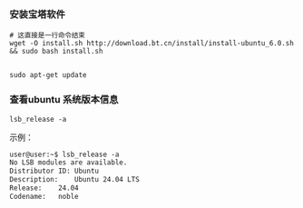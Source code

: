 







### 安装宝塔软件

```shell
# 这直接是一行命令结束 
wget -O install.sh http://download.bt.cn/install/install-ubuntu_6.0.sh && sudo bash install.sh

```





```shell

sudo apt-get update
```



### 查看ubuntu 系统版本信息

```shell
lsb_release -a
```

示例：

```txt
user@user:~$ lsb_release -a
No LSB modules are available.
Distributor ID:	Ubuntu
Description:	Ubuntu 24.04 LTS
Release:	24.04
Codename:	noble
```

